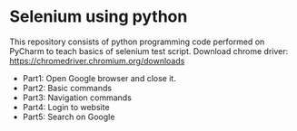 # Selenium using python ###

This repository consists of python programming code performed on PyCharm to teach basics of selenium test script.
Download chrome driver: https://chromedriver.chromium.org/downloads

* Part1: Open Google browser and close it.
* Part2: Basic commands
* Part3: Navigation commands
* Part4: Login to website
* Part5: Search on Google
